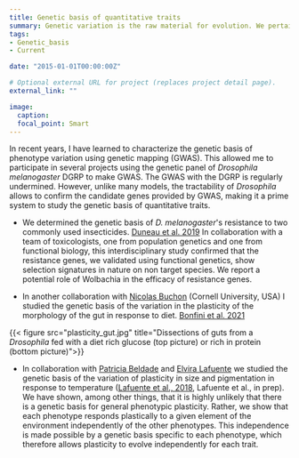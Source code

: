 ```yaml
---
title: Genetic basis of quantitative traits
summary: Genetic variation is the raw material for evolution. We pertain to identify, using GWAS and the Drosophila Reference Genetic Panel (DGRP), the genetic basis of various quantitative traits (e.g. phenotypic plasticity, insecticide resistance).
tags:
- Genetic_basis
- Current

date: "2015-01-01T00:00:00Z"

# Optional external URL for project (replaces project detail page).
external_link: ""

image:
  caption:
  focal_point: Smart
---
```


In recent years, I have learned to characterize the genetic basis of phenotype variation using genetic mapping (GWAS). This allowed me to participate in several projects using the genetic panel of <i>Drosophila melanogaster</i> DGRP to make GWAS. The GWAS with the DGRP is regularly undermined. However, unlike many models, the tractability of <i>Drosophila</i> allows to confirm the candidate genes provided by GWAS, making it a prime system to study the genetic basis of quantitative traits.

* We determined the genetic basis of <i>D. melanogaster</i>'s resistance to two commonly used insecticides. [Duneau et al. 2019](Duneau_G3_2018.pdf)
In collaboration with a team of toxicologists, one from population genetics and one from functional biology, this interdisciplinary study confirmed that the resistance genes, we validated using functional genetics, show selection signatures in nature on non target species. We report a potential role of Wolbachia in the efficacy of resistance genes. 

* In another collaboration with [Nicolas Buchon](https://buchonlab.com/index.html) (Cornell University, USA) I studied the genetic basis of the variation in the plasticity of the morphology of the gut in response to diet. [Bonfini et al. 2021](Bonfini_elife_2021.pdf)

{{< figure src="plasticity_gut.jpg" title="Dissections of guts from a <i>Drosophila</i> fed with a diet rich glucose (top picture) or rich in protein (bottom picture)">}}

* In collaboration with [Patricia Beldade](https://ce3c.ciencias.ulisboa.pt/member/patriciabeldade) and [Elvira Lafuente](https://www.eawag.ch/en/aboutus/portrait/organisation/staff/profile/elvira-lafuente/show/) we studied the genetic basis of the variation of plasticity in size and pigmentation in response to temperature ([Lafuente et al., 2018](Lafuente_PLoSGenetics_2018.pdf), Lafuente et al., in prep).  We have shown, among other things, that it is highly unlikely that there is a genetic basis for general phenotypic plasticity. Rather, we show that each phenotype responds plastically to a given element of the environment independently of the other phenotypes. This independence is made possible by a genetic basis specific to each phenotype, which therefore allows plasticity to evolve independently for each trait.

